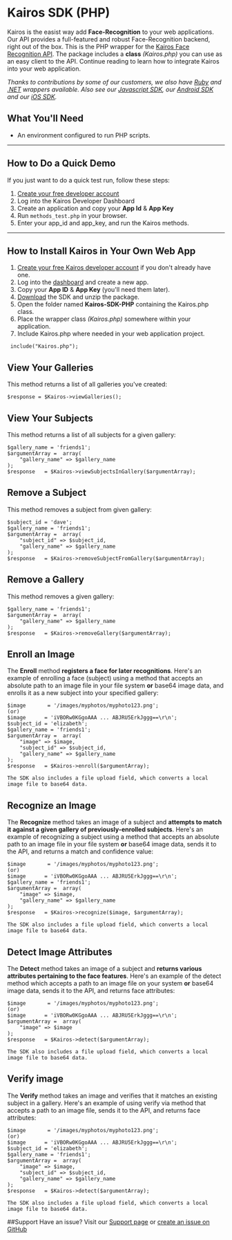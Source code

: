 Kairos SDK (PHP)
==============

Kairos is the easist way add **Face-Recognition** to your web applications. Our API provides a full-featured and robust Face-Recognition backend, right out of the box. This is the PHP wrapper for the [Kairos Face Recognition API](https://www.kairos.com). The package includes a **class** _(Kairos.php)_ you can use as an easy client to the API. Continue reading to learn how to integrate Kairos into your web application.

_Thanks to contributions by some of our customers, we also have [Ruby](https://github.com/kany/kairos-api) and [.NET](https://github.com/humbywan/Kairos.Net) wrappers available. Also see our [Javascript SDK](https://github.com/kairosinc/Kairos-SDK-Javascript), our [Android SDK](https://github.com/kairosinc/Kairos-SDK-Android) and our [iOS SDK](https://github.com/kairosinc/Kairos-SDK-iOS)._

## What You'll Need
* An environment configured to run PHP scripts.

---


## How to Do a Quick Demo

If you just want to do a quick test run, follow these steps:

1. [Create your free developer account](https://www.kairos.com/signup)
2. Log into the Kairos Developer Dashboard
3. Create an application and copy your **App Id** & **App Key**
3. Run `methods_test.php` in your browser.
4. Enter your app_id and app_key, and run the Kairos methods.


---


## How to Install Kairos in Your Own Web App

1. [Create your free Kairos developer account](https://www.kairos.com/signup) if you don't already have one.
2. Log into the [dashboard](https://www.kairos.com/login) and create a new app.
3. Copy your **App ID** & **App Key** (you'll need them later).
4. [Download](https://github.com/kairosinc/Kairos-SDK-PHP) the SDK and unzip the package.
5. Open the folder named **Kairos-SDK-PHP** containing the Kairos.php class.
6. Place the wrapper class _(Kairos.php)_ somewhere within your application.
7. Include Kairos.php where needed in your web application project.


```
 include("Kairos.php");
```
## View Your Galleries

This method returns a list of all galleries you've created:

```
$response = $Kairos->viewGalleries();
```
## View Your Subjects

This method returns a list of all subjects for a given gallery:

```
$gallery_name = 'friends1';
$argumentArray =  array(
    "gallery_name" => $gallery_name 
);
$response   = $Kairos->viewSubjectsInGallery($argumentArray);
```

## Remove a Subject

This method removes a subject from given gallery:

```
$subject_id = 'dave';
$gallery_name = 'friends1';
$argumentArray =  array(
    "subject_id" => $subject_id,
    "gallery_name" => $gallery_name 
);
$response   = $Kairos->removeSubjectFromGallery($argumentArray);
```

## Remove a Gallery

This method removes a given gallery:

```
$gallery_name = 'friends1';
$argumentArray =  array(
    "gallery_name" => $gallery_name 
);
$response   = $Kairos->removeGallery($argumentArray);
```
## Enroll an Image

The **Enroll** method **registers a face for later recognitions**. Here's an example of enrolling a face (subject) using a method that accepts an absolute path to an image file in your file system **or** base64 image data, and enrolls it as a new subject into your specified gallery:    

```
$image       = '/images/myphotos/myphoto123.png';
(or) 
$image      = 'iVBORw0KGgoAAA ... ABJRU5ErkJggg==\r\n';
$subject_id = 'elizabeth';
$gallery_name = 'friends1';
$argumentArray =  array(
    "image" => $image,
    "subject_id" => $subject_id,
    "gallery_name" => $gallery_name
);
$response   = $Kairos->enroll($argumentArray);
```
`The SDK also includes a file upload field, which converts a local image file to base64 data.`

## Recognize an Image

The **Recognize** method takes an image of a subject and **attempts to match it against a given gallery of previously-enrolled subjects**. Here's an example of recognizing a subject using a method that accepts an absolute path to an image file in your file system **or** base64 image data, sends it to the API, and returns a match and confidence value:    

```
$image       = '/images/myphotos/myphoto123.png';
(or) 
$image      = 'iVBORw0KGgoAAA ... ABJRU5ErkJggg==\r\n';
$gallery_name = 'friends1';
$argumentArray =  array(
    "image" => $image,
    "gallery_name" => $gallery_name
);
$response   = $Kairos->recognize($image, $argumentArray);
```

`The SDK also includes a file upload field, which converts a local image file to base64 data.`

## Detect Image Attributes

The **Detect** method takes an image of a subject and **returns various attributes pertaining to the face features**. Here's an example of the detect method which accepts a path to an image file on your system **or** base64 image data, sends it to the API, and returns face attributes:    

```
$image       = '/images/myphotos/myphoto123.png';
(or) 
$image      = 'iVBORw0KGgoAAA ... ABJRU5ErkJggg==\r\n';
$argumentArray =  array(
    "image" => $image
);
$response   = $Kairos->detect($argumentArray);
```

`The SDK also includes a file upload field, which converts a local image file to base64 data.`

## Verify image

The **Verify** method takes an image and verifies that it matches an existing subject in a gallery.  Here's an example of using verify via method that accepts a path to an image file, sends it to the API, and returns face attributes: 

```
$image       = '/images/myphotos/myphoto123.png';
(or) 
$image      = 'iVBORw0KGgoAAA ... ABJRU5ErkJggg==\r\n';
$subject_id = 'elizabeth';
$gallery_name = 'friends1';
$argumentArray =  array(
    "image" => $image,
    "subject_id" => $subject_id,
    "gallery_name" => $gallery_name
);
$response   = $Kairos->detect($argumentArray);
```
`The SDK also includes a file upload field, which converts a local image file to base64 data.`

##Support 
Have an issue? Visit our [Support page](http://www.kairos.com/support) or [create an issue on GitHub](https://github.com/kairosinc/Kairos-SDK-PHP)